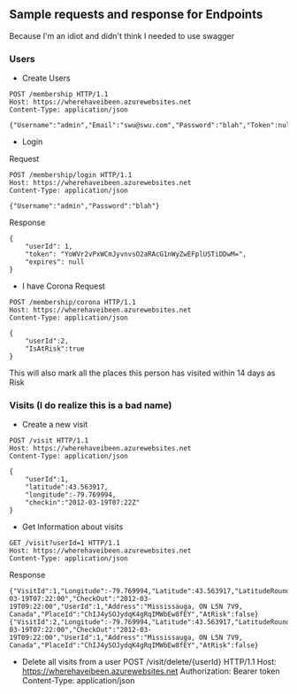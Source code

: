 ﻿## Sample requests and response for Endpoints
Because I'm an idiot and didn't think I needed to use swagger

### Users
- Create Users
```
POST /membership HTTP/1.1
Host: https://wherehaveibeen.azurewebsites.net
Content-Type: application/json

{"Username":"admin","Email":"swu@swu.com","Password":"blah","Token":null}
```
- Login

Request
```
POST /membership/login HTTP/1.1
Host: https://wherehaveibeen.azurewebsites.net
Content-Type: application/json

{"Username":"admin","Password":"blah"}
```
Response
```
{
    "userId": 1,
    "token": "YoWVr2vPxWCmJyvnvsO2aRAcG1nWyZwEFplUSTiDDwM=",
    "expires": null
}
```

- I have Corona
Request
```
POST /membership/corona HTTP/1.1
Host: https://wherehaveibeen.azurewebsites.net
Content-Type: application/json

{
	"userId":2,
	"IsAtRisk":true
}

```
This will also mark all the places this person has visited within 14 days as Risk

### Visits (I do realize this is a bad name)
- Create a new visit
```
POST /visit HTTP/1.1
Host: https://wherehaveibeen.azurewebsites.net
Content-Type: application/json

{
	"userId":1,
	"latitude":43.563917,
	"longitude":-79.769994,
	"checkin":"2012-03-19T07:22Z"
}
```
- Get Information about visits
```
GET /visit?userId=1 HTTP/1.1
Host: https://wherehaveibeen.azurewebsites.net
Content-Type: application/json

```
Response
```
{"VisitId":1,"Longitude":-79.769994,"Latitude":43.563917,"LatitudeRounded":43.564,"LongitudeRounded":-79.77,"CheckIn":"2012-03-19T07:22:00","CheckOut":"2012-03-19T09:22:00","UserId":1,"Address":"Mississauga, ON L5N 7V9, Canada","PlaceId":"ChIJ4ySOJydqK4gRqIMWbEw8fEY","AtRisk":false}
{"VisitId":2,"Longitude":-79.769994,"Latitude":43.563917,"LatitudeRounded":43.564,"LongitudeRounded":-79.77,"CheckIn":"2012-03-19T07:22:00","CheckOut":"2012-03-19T09:22:00","UserId":1,"Address":"Mississauga, ON L5N 7V9, Canada","PlaceId":"ChIJ4ySOJydqK4gRqIMWbEw8fEY","AtRisk":false}
```

- Delete all visits from a user
POST /visit/delete/{userId} HTTP/1.1
Host: https://wherehaveibeen.azurewebsites.net
Authorization: Bearer token
Content-Type: application/json

